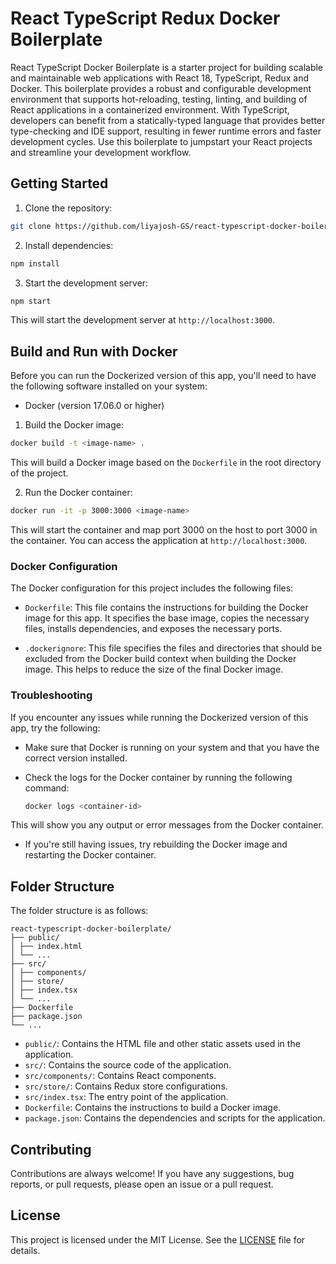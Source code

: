 # React TypeScript Redux Docker Boilerplate

React TypeScript Docker Boilerplate is a starter project for building scalable and maintainable web applications with React 18, TypeScript, Redux and Docker. This boilerplate provides a robust and configurable development environment that supports hot-reloading, testing, linting, and building of React applications in a containerized environment. With TypeScript, developers can benefit from a statically-typed language that provides better type-checking and IDE support, resulting in fewer runtime errors and faster development cycles. Use this boilerplate to jumpstart your React projects and streamline your development workflow.

## Getting Started

1. Clone the repository:

```sh
git clone https://github.com/liyajosh-GS/react-typescript-docker-boilerplate.git
```

2. Install dependencies:

```sh
npm install
```

3. Start the development server:

```sh
npm start
```

This will start the development server at `http://localhost:3000`.

## Build and Run with Docker

Before you can run the Dockerized version of this app, you'll need to have the following software installed on your system:

- Docker (version 17.06.0 or higher)

1. Build the Docker image:

  ```sh
  docker build -t <image-name> .
  ```
This will build a Docker image based on the `Dockerfile` in the root directory of the project.

2. Run the Docker container:

  ```sh
  docker run -it -p 3000:3000 <image-name>
  ```
This will start the container and map port 3000 on the host to port 3000 in the container. You can access the application at `http://localhost:3000`.

### Docker Configuration

The Docker configuration for this project includes the following files:

- `Dockerfile`: This file contains the instructions for building the Docker image for this app. It specifies the base image, copies the necessary files, installs dependencies, and exposes the necessary ports.

- `.dockerignore`: This file specifies the files and directories that should be excluded from the Docker build context when building the Docker image. This helps to reduce the size of the final Docker image.

### Troubleshooting

If you encounter any issues while running the Dockerized version of this app, try the following:

- Make sure that Docker is running on your system and that you have the correct version installed.

- Check the logs for the Docker container by running the following command:

  ```sh
  docker logs <container-id>
  ```
  
This will show you any output or error messages from the Docker container.

- If you're still having issues, try rebuilding the Docker image and restarting the Docker container.

## Folder Structure

The folder structure is as follows:

```
react-typescript-docker-boilerplate/
├── public/
│ ├── index.html
│ └── ...
├── src/
│ ├── components/
│ ├── store/
│ ├── index.tsx
│ └── ...
├── Dockerfile
├── package.json
└── ...
```


- `public/`: Contains the HTML file and other static assets used in the application.
- `src/`: Contains the source code of the application.
- `src/components/`: Contains React components.
- `src/store/`: Contains Redux store configurations.
- `src/index.tsx`: The entry point of the application.
- `Dockerfile`: Contains the instructions to build a Docker image.
- `package.json`: Contains the dependencies and scripts for the application.

## Contributing

Contributions are always welcome! If you have any suggestions, bug reports, or pull requests, please open an issue or a pull request.

## License

This project is licensed under the MIT License. See the [LICENSE](./LICENSE) file for details.
